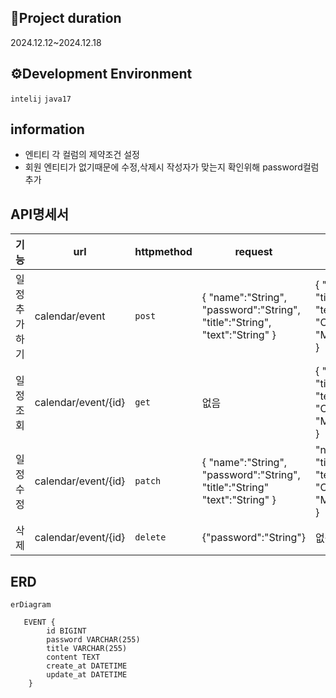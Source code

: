  ## 📅Project duration
2024.12.12~2024.12.18

## ⚙️Development Environment
```intelij``` ```java17```

## information
- 엔티티 각 컬럼의 제약조건 설정
- 회원 엔티티가 없기때문에 수정,삭제시 작성자가 맞는지 확인위해 password컬럼 추가


## API명세서
| 기능         | url                                        | httpmethod | request                                                     | response                                                                                        | HttpStatus |
|--------------|--------------------------------------------|------------|-------------------------------------------------------------|-------------------------------------------------------------------------------------------------|------------|
| 일정추가하기 |   calendar/event                              | ```post```       | { "name":"String",  "password":"String", "title":"String", "text":"String" } | { "name":"String", "title":"String",  "text":"String", "CreationDate":"String", "ModificationDate":"String" }     | ```201```        |
| 일정조회     | calendar/event/{id} | ```get```| 없음 |{ "name":"String", "title":"String", "text":"String", "CreationDate":"String", "ModificationDate":"String" } | ```200```|
| 일정수정     | calendar/event/{id}                                      | ```patch```       | { "name":"String", "password":"String", "title":"String" "text":"String" }       | "name":"String", "title":"String",  "text":"String", "CreationDate":"String", "ModificationDate":"String" }| ```200```        |
| 삭제         | calendar/event/{id}| ```delete```|  {"password":"String"}| 없음| ```204```|

## ERD
```mermaid
erDiagram

   EVENT {
        id BIGINT
        password VARCHAR(255)
        title VARCHAR(255)
        content TEXT
        create_at DATETIME
        update_at DATETIME
    }

